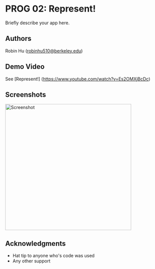 # PROG 02: Represent!

Briefly describe your app here.

## Authors

Robin Hu ([robinhu510@berkeley.edu](mailto:robinhu510@berkeley.edu))

## Demo Video

See [Represent!] (https://www.youtube.com/watch?v=Es2OMXjBcDc)

## Screenshots

<img src="screenshots/main.png" height="400" alt="Screenshot"/>

## Acknowledgments

* Hat tip to anyone who's code was used
* Any other support
